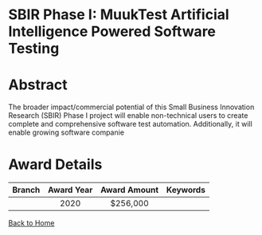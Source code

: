 
SBIR Phase I: MuukTest Artificial Intelligence Powered Software Testing
=======================================================================

# Abstract


The broader impact/commercial potential of this Small Business Innovation Research (SBIR) Phase I project will enable non-technical users to create complete and comprehensive software test automation. Additionally, it will enable growing software companie  

# Award Details

|Branch|Award Year|Award Amount|Keywords|
| :---: | :---: | :---: | :---: |
||2020|$256,000||
  
  


[Back to Home](https://github.com/chrischow/dod_sbir_awards#637)